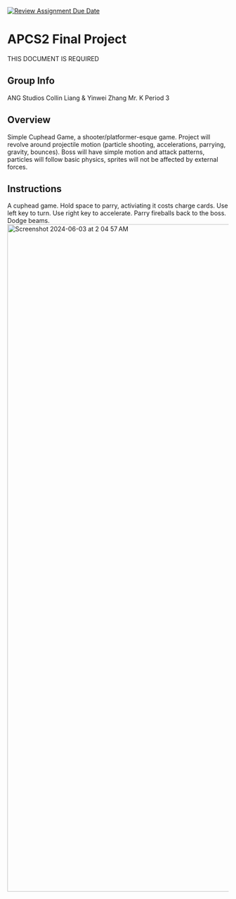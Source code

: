 [![Review Assignment Due Date](https://classroom.github.com/assets/deadline-readme-button-24ddc0f5d75046c5622901739e7c5dd533143b0c8e959d652212380cedb1ea36.svg)](https://classroom.github.com/a/syDSSnTt)
# APCS2 Final Project
THIS DOCUMENT IS REQUIRED
## Group Info
ANG Studios
Collin Liang & Yinwei Zhang
Mr. K Period 3
## Overview
Simple Cuphead Game, a shooter/platformer-esque game. Project will revolve around projectile motion (particle shooting, accelerations, parrying, gravity, bounces). Boss will have simple motion and attack patterns, particles will follow basic physics, sprites will not be affected by external forces. 
## Instructions
A cuphead game.
Hold space to parry, activiating it costs charge cards.
Use left key to turn.
Use right key to accelerate.
Parry fireballs back to the boss.
Dodge beams.
<img width="1518" alt="Screenshot 2024-06-03 at 2 04 57 AM" src="https://github.com/Stuycs-K/final-project-liang-collin-zhang-yinwei/assets/65963376/13d31342-5652-4afe-9c79-2ab71dde1cfa">
